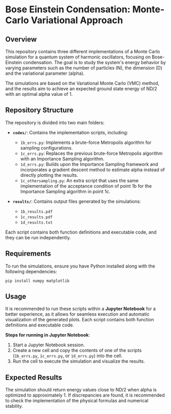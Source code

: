 # Bose Einstein Condensation: Monte-Carlo Variational Approach

## Overview

This repository contains three different implementations of a Monte Carlo simulation for a quantum system of harmonic oscillators, focusing on Bose-Einstein condensation. The goal is to study the system's energy behavior by varying parameters such as the number of particles (N), the dimension (D) and the variational parameter (alpha).

The simulations are based on the Variational Monte Carlo (VMC) method, and the results aim to achieve an expected ground state energy of ND/2 with an optimal alpha value of 1.

## Repository Structure

The repository is divided into two main folders:

- **`codes/`**: Contains the implementation scripts, including:
  - `1b_errs.py`: Implements a brute-force Metropolis algorithm for sampling configurations.
  - `1c_errs.py`: Replaces the previous brute-force Metropolis algorithm with an Importance Sampling algorithm.
  - `1d_errs.py`: Builds upon the Importance Sampling framework and incorporates a gradient descent method to estimate alpha instead of directly plotting the results.
  - `1c_othersampling.py`: An extra script that uses the same implementation of the acceptance condition of point 1b for the Importance Sampling algorithm in point 1c.

- **`results/`**: Contains output files generated by the simulations:
  - `1b_results.pdf`
  - `1c_results.pdf`
  - `1d_results.txt`

Each script contains both function definitions and executable code, and they can be run independently.

## Requirements

To run the simulations, ensure you have Python installed along with the following dependencies:

`pip install numpy matplotlib`

## Usage
It is recommended to run these scripts within a **Jupyter Notebook** for a better experience, as it allows for seamless execution and automatic visualization of the generated plots. Each script contains both function definitions and executable code.

**Steps for running in Jupyter Notebook**:

1. Start a Jupyter Notebook session.
2. Create a new cell and copy the contents of one of the scripts (`1b_errs.py`, `1c_errs.py`, or `1d_errs.py`) into the cell.
3. Run the cell to execute the simulation and visualize the results.

## Expected Results

The simulation should return energy values close to ND/2 when alpha is optimized to approximately 1. If discrepancies are found, it is recommended to check the
implementation of the physical formulas and numerical stability.
